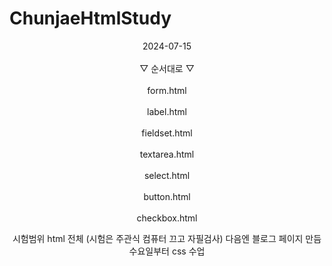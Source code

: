 # ChunjaeHtmlStudy

<div align = "center"> 2024-07-15 </div>

<div align = "center">
<br>
▽ 순서대로 ▽
</br>
<br>
form.html
</br>
<br>
label.html
</br>
<br>
fieldset.html
</br>
<br>
textarea.html
</br>
<br>
select.html
</br>
<br>
button.html
</br>
<br>
checkbox.html
</br>

시험범위 html 전체 (시험은 주관식 컴퓨터 끄고 자필검사)
다음엔 블로그 페이지 만듬
수요일부터 css 수업

</div>
